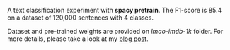A text classification experiment with **spacy pretrain**.
The F1-score is 85.4 on a dataset of 120,000 sentences with 4 classes.

Dataset and pre-trained weights are provided on *lmao-imdb-1k* folder.
For more details, please take a look at my [blog post](https://tienduccao.github.io/posts/spacy_pretrain/).
